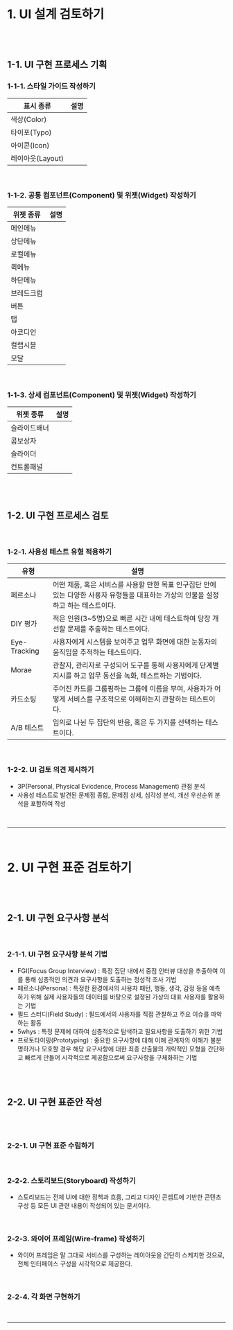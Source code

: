 # 1. UI 설계 검토하기

<br><br>

## 1-1. UI 구현 프로세스 기획

### 1-1-1. 스타일 가이드 작성하기

| 표시 종류 | 설명 |
|-----------|--------------------------------------------------------------------|
| 색상(Color) | |
| 타이포(Typo) | |
| 아이콘(Icon) |  |
| 레이아웃(Layout) |  |

<br>

### 1-1-2. 공통 컴포넌트(Component) 및 위젯(Widget) 작성하기

| 위젯 종류 | 설명 |
|-----------|--------------------------------------------------------------------|
| 메인메뉴 |   |
| 상단메뉴 |   |
| 로컬메뉴 |   |
| 퀵메뉴 |   |
| 하단메뉴 |   |
| 브레드크럼 |   |
| 버튼 |   |
| 탭 |   |
| 아코디언 |   |
| 컬랩시블 |   |
| 모달 |   |

<br>

### 1-1-3. 상세 컴포넌트(Component) 및 위젯(Widget) 작성하기

| 위젯 종류 | 설명 |
|-----------|--------------------------------------------------------------------|
| 슬라이드배너 |   |
| 콤보상자 |   |
| 슬라이더 |   |
| 컨트롤패널 |   |


<br><br>

## 1-2. UI 구현 프로세스 검토

<br>

### 1-2-1. 사용성 테스트 유형 적용하기

| 유형 | 설명 |
|-----------|--------------------------------------------------------------------|
| 페르소나 | 어떤 제품, 혹은 서비스를 사용할 만한 목표 인구집단 안에 있는 다양한 사용자 유형들을 대표하는 가상의 인물을 설정하고 하는 테스트이다. |
| DIY 평가 | 적은 인원(3~5명)으로 빠른 시간 내에 테스트하여 당장 개선할 문제를 추출하는 테스트이다. |
| Eye-Tracking | 사용자에게 시스템을 보여주고 업무 화면에 대한 눈동자의 움직임을 추적하는 테스트이다. |
| Morae | 관찰자, 관리자로 구성되어 도구를 통해 사용자에게 단계별 지시를 하고 업무 동선을 녹화, 테스트하는 기법이다. |
| 카드소팅 | 주어진 카드를 그룹핑하는 그룹에 이름을 부여, 사용자가 어떻게 서비스를 구조적으로 이해하는지 관찰하는 테스트이다. |
| A/B 테스트 | 임의로 나뉜 두 집단의 반응, 혹은 두 가지를 선택하는 테스트이다. |

<br>

### 1-2-2. UI 검토 의견 제시하기

- 3P(Personal, Physical Evicdence, Process Management) 관점 분석
- 사용성 테스트로 발견된 문제점 종합, 문제점 상세, 심각성 분석, 개선 우선순위 분석을 포함하여 작성

<br><hr><br>

# 2. UI 구현 표준 검토하기

<br><br>

## 2-1. UI 구현 요구사항 분석

<br>

### 2-1-1. UI 구현 요구사항 분석 기법

- FGI(Focus Group Interview) : 특정 집단 내에서 중점 인터뷰 대상을 추출하여 이를 통해 심층적인 의견과 
요구사항을 도출하는 정성적 조사 기법
- 페르소나(Persona) : 특정한 환경에서의 사용자 패턴, 행동, 생각, 감정 등을 예측하기 위해 실제 사용자들의 데이터를 바탕으로 설정된 가상의 대표 사용자를 활용하는 기법
- 필드 스터디(Field Study) : 필드에서의 사용자를 직접 관찰하고 주요 이슈를 파악하는 활동
- 5whys : 특정 문제에 대하여 심층적으로 탐색하고 필요사항을 도출하기 위한 기법
- 프로토타이핑(Prototyping) : 중요한 요구사항에 대해 이해 관계자의 이해가 불분명하거나 모호할 경우 해당 요구사항에 대한 최종 산출물의 개략적인 모형을 간단하고 빠르게 만들어 시각적으로 제공함으로써 요구사항을 구체화하는 기법

<br><br>

## 2-2. UI 구현 표준안 작성

<br><br>

### 2-2-1. UI 구현 표준 수립하기

<br>

### 2-2-2. 스토리보드(Storyboard) 작성하기

- 스토리보드는 전체 UI에 대한 정책과 흐름, 그리고 디자인 콘셉트에 기반한 콘텐츠 구성 등 모든 UI 관련 내용이 작성되어 있는 문서이다.

<br>

### 2-2-3. 와이어 프레임(Wire-frame) 작성하기

- 와이어 프레임은 말 그대로 서비스를 구성하는 레이아웃을 간단히 스케치한 것으로, 전체 인터페이스 구성을 시각적으로 제공한다.

<br>

### 2-2-4. 각 화면 구현하기

<br><hr><br>